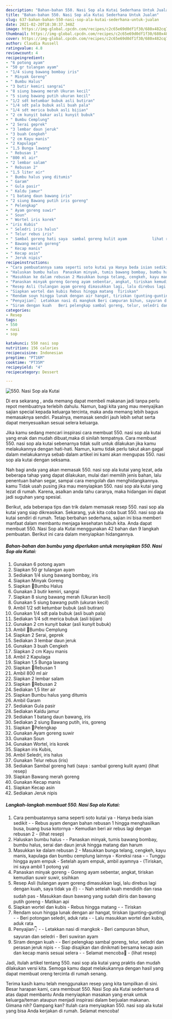 ```yaml
---
description: "Bahan-bahan 550. Nasi Sop ala Kutai Sederhana Untuk Jualan"
title: "Bahan-bahan 550. Nasi Sop ala Kutai Sederhana Untuk Jualan"
slug: 637-bahan-bahan-550-nasi-sop-ala-kutai-sederhana-untuk-jualan
date: 2021-02-20T18:30:37.348Z
image: https://img-global.cpcdn.com/recipes/c2c65e69d0df1f30/680x482cq70/550-nasi-sop-ala-kutai-foto-resep-utama.jpg
thumbnail: https://img-global.cpcdn.com/recipes/c2c65e69d0df1f30/680x482cq70/550-nasi-sop-ala-kutai-foto-resep-utama.jpg
cover: https://img-global.cpcdn.com/recipes/c2c65e69d0df1f30/680x482cq70/550-nasi-sop-ala-kutai-foto-resep-utama.jpg
author: Claudia Russell
ratingvalue: 4.8
reviewcount: 4
recipeingredient:
- "6 potong ayam"
- "50 gr tulangan ayam"
- "1/4 siung bawang bombay iris"
- " Minyak Goreng"
- " Bumbu Halus"
- "3 butir kemiri sangrai"
- "8 siung bawang merah Ukuran kecil"
- "5 siung bawang putih ukuran kecil"
- "1/2 sdt ketumbar bubuk asli butiran"
- "1/4 sdt pala bubuk asli buah pala"
- "1/4 sdt merica bubuk asli bijian"
- "2 cm kunyit bakar asli kunyit bubuk"
- " Bumbu Cemplung"
- "2 Serai geprek"
- "3 lembar daun jeruk"
- "3 buah Cengkeh"
- "2 cm Kayu manis"
- "2 Kapulaga"
- "1,5 Bunga lawang"
- " Rebusan 1"
- "800 ml air"
- "2 lembar salam"
- " Rebusan 2"
- "1,5 liter air"
- " Bumbu halus yang ditumis"
- " Garam"
- " Gula pasir"
- " Kaldu jamur"
- "1 batang daun bawang iris"
- "2 siung Bawang putih iris goreng"
- " Pelengkap"
- " Ayam goreng suwir"
- " Soun"
- " Wortel iris korek"
- "iris Kubis"
- " Seledri iris halus"
- " Telur rebus iris"
- " Sambal goreng hati saya  sambal goreng kulit ayam           lihat resep"
- " Bawang merah goreng"
- " Kecap manis"
- " Kecap asin"
- " Jeruk nipis"
recipeinstructions:
- "Cara pembuatannya sama seperti soto kutai ya Hanya beda isian sedikit  Rebus ayam dengan bahan rebusan 1 hingga menghasilkan busa, buang busa kotornya Kemudian beri air rebus lagi dengan rebusan 2           (lihat resep)"
- "Haluskan bumbu halus  Panaskan minyak, tumis bawang bombay, bumbu halus, serai dan daun jeruk hingga matang dan harum"
- "Masukkan ke dalam rebusan 2 Masukkan bunga telang, cengkeh, kayu manis, kapulaga dan bumbu cemplung lainnya Koreksi rasa  Tunggu hingga ayam empuk  Setelah ayam empuk, ambil ayamnya (Tiriskan, ini saya ambil 1 potong ya)"
- "Panaskan minyak goreng Goreng ayam sebentar, angkat, tiriskan kemudian suwir suwir, sisihkan"
- "Resep Asli (tulangan ayam goreng dimasukkan lagi, lalu direbus lagi dengan kuah, saya tidak ya ✌️)  Nah setelah kuah mendidih dan rasa sudah pas Masukkan daun bawang yang sudah diiris dan bawang putih goreng Matikan api"
- "Siapkan wortel dan kubis Rebus hingga matang  Tiriskan"
- "Rendam soun hingga lunak dengan air hangat, tiriskan (gunting-gunting)  Beri potongan seledri, aduk rata  Lalu masukkan wortel dan kubis, aduk rata"
- "Penyajian👇  Letakkan nasi di mangkok Beri campuran bihun, sayuran dan seledri Beri suwiran ayam"
- "Siram dengan kuah   Beri pelengkap sambal goreng, telur, seledri dan perasan jeruk nipis  Siap disajikan dan dinikmati bersama kecap asin dan kecap manis sesuai selera  Selamat mencoba💜           (lihat resep)"
categories:
- Resep
tags:
- 550
- nasi
- sop

katakunci: 550 nasi sop 
nutrition: 156 calories
recipecuisine: Indonesian
preptime: "PT16M"
cooktime: "PT35M"
recipeyield: "4"
recipecategory: Dessert

---
```



![550. Nasi Sop ala Kutai](https://img-global.cpcdn.com/recipes/c2c65e69d0df1f30/680x482cq70/550-nasi-sop-ala-kutai-foto-resep-utama.jpg)

Di era  sekarang , anda memang dapat membeli makanan jadi tanpa perlu repot membuatnya terlebih dahulu. Namun, bagi kita yang mau menyajikan sajian special kepada keluarga tercinta, maka anda memang lebih bagus memasaknya sendiri. Pasalnya, memasak sendiri jauh lebih sehat serta dapat menyesuaikan sesuai selera keluarga.

Jika kamu sedang mencari inspirasi cara membuat 550. nasi sop ala kutai yang enak dan mudah dibuat,maka di sinilah tempatnya. Cara membuat 550. nasi sop ala kutai  sebenarnya tidak sulit untuk dilakukan jika kamu melakukannya dengan hati-hati. Namun, kamu tidak perlu takut akan gagal dalam melakukannya 
sebab dalam artikel ini kami akan mengupas 550. nasi sop ala kutai dengan seksama.  



Nah bagi anda yang akan memasak 550. nasi sop ala kutai yang lezat, ada beberapa tahap yang dapat dilakukan, mulai dari memilih jenis bahan, lalu penentuan bahan segar, sampai cara mengolah dan menghidangkannya. kamu Tidak usah pusing jika mau menyiapkan 550. nasi sop ala kutai yang lezat di rumah. Karena, asalkan anda  tahu caranya, maka hidangan ini dapat jadi suguhan yang spesial.

Berikut, ada beberapa tips dan trik dalam memasak resep 550. nasi sop ala kutai yang siap dikreasikan. Sekarang, yuk kita coba buat 550. nasi sop ala kutai sendiri di rumah. Tetap berbahan sederhana, sajian ini bisa memberi manfaat dalam membantu menjaga kesehatan tubuh kita. Anda dapat membuat 550. Nasi Sop ala Kutai menggunakan 42 bahan dan 9 langkah pembuatan. Berikut ini cara dalam menyiapkan hidangannya.

<!--inarticleads1-->

##### Bahan-bahan dan bumbu yang diperlukan untuk menyiapkan 550. Nasi Sop ala Kutai:

1. Gunakan 6 potong ayam
1. Siapkan 50 gr tulangan ayam
1. Sediakan 1/4 siung bawang bombay, iris
1. Siapkan  Minyak Goreng
1. Siapkan  📌Bumbu Halus
1. Gunakan 3 butir kemiri, sangrai
1. Siapkan 8 siung bawang merah (Ukuran kecil)
1. Gunakan 5 siung bawang putih (ukuran kecil)
1. Ambil 1/2 sdt ketumbar bubuk (asli butiran)
1. Gunakan 1/4 sdt pala bubuk (asli buah pala)
1. Sediakan 1/4 sdt merica bubuk (asli bijian)
1. Gunakan 2 cm kunyit bakar (asli kunyit bubuk)
1. Ambil  📌Bumbu Cemplung
1. Siapkan 2 Serai, geprek
1. Sediakan 3 lembar daun jeruk
1. Gunakan 3 buah Cengkeh
1. Siapkan 2 cm Kayu manis
1. Ambil 2 Kapulaga
1. Siapkan 1,5 Bunga lawang
1. Siapkan  📌Rebusan 1
1. Ambil 800 ml air
1. Siapkan 2 lembar salam
1. Siapkan  📌Rebusan 2
1. Sediakan 1,5 liter air
1. Siapkan  Bumbu halus yang ditumis
1. Ambil  Garam
1. Sediakan  Gula pasir
1. Sediakan  Kaldu jamur
1. Sediakan 1 batang daun bawang, iris
1. Sediakan 2 siung Bawang putih, iris, goreng
1. Siapkan  📌Pelengkap
1. Gunakan  Ayam goreng suwir
1. Gunakan  Soun
1. Gunakan  Wortel, iris korek
1. Siapkan iris Kubis,
1. Ambil  Seledri, iris halus
1. Gunakan  Telur rebus (iris)
1. Sediakan  Sambal goreng hati (saya : sambal goreng kulit ayam)           (lihat resep)
1. Siapkan  Bawang merah goreng
1. Gunakan  Kecap manis
1. Siapkan  Kecap asin
1. Sediakan  Jeruk nipis




<!--inarticleads2-->

##### Langkah-langkah membuat 550. Nasi Sop ala Kutai:

1. Cara pembuatannya sama seperti soto kutai ya - Hanya beda isian sedikit -  - Rebus ayam dengan bahan rebusan 1 hingga menghasilkan busa, buang busa kotornya - Kemudian beri air rebus lagi dengan rebusan 2 -           (lihat resep)
1. Haluskan bumbu halus -  - Panaskan minyak, tumis bawang bombay, bumbu halus, serai dan daun jeruk hingga matang dan harum
1. Masukkan ke dalam rebusan 2 - Masukkan bunga telang, cengkeh, kayu manis, kapulaga dan bumbu cemplung lainnya - Koreksi rasa -  - Tunggu hingga ayam empuk  - Setelah ayam empuk, ambil ayamnya - (Tiriskan, ini saya ambil 1 potong ya)
1. Panaskan minyak goreng - Goreng ayam sebentar, angkat, tiriskan kemudian suwir suwir, sisihkan
1. Resep Asli (tulangan ayam goreng dimasukkan lagi, lalu direbus lagi dengan kuah, saya tidak ya ✌️) -  - Nah setelah kuah mendidih dan rasa sudah pas - Masukkan daun bawang yang sudah diiris dan bawang putih goreng - Matikan api
1. Siapkan wortel dan kubis - Rebus hingga matang -  - Tiriskan
1. Rendam soun hingga lunak dengan air hangat, tiriskan (gunting-gunting) -  - Beri potongan seledri, aduk rata -  - Lalu masukkan wortel dan kubis, aduk rata
1. Penyajian👇 -  - Letakkan nasi di mangkok - Beri campuran bihun, sayuran dan seledri - Beri suwiran ayam
1. Siram dengan kuah  -  - Beri pelengkap sambal goreng, telur, seledri dan perasan jeruk nipis -  - Siap disajikan dan dinikmati bersama kecap asin dan kecap manis sesuai selera -  - Selamat mencoba💜 -           (lihat resep)




Jadi, itulah artikel tentang  550. nasi sop ala kutai  yang praktis dan mudah dilakukan versi kita. Semoga kamu dapat melakukannya dengan hasil yang dapat membuat oreng tercinta di rumah senang. 

Terima kasih kamu telah menggunakan resep yang kita tampilkan di sini. Besar harapan kami, cara membuat  550. Nasi Sop ala Kutai sederhana di atas dapat membantu Anda menyiapkan masakan yang enak untuk keluarga/teman ataupun menjadi inspirasi dalam berjualan makanan. Gimana nih? Gampang kan? Itulah cara menyiapkan 550. nasi sop ala kutai yang bisa Anda kerjakan di rumah. Selamat mencoba!

